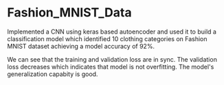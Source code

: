 # Fashion_MNIST_Data

Implemented a CNN using keras based autoencoder and used it to build a classification model which identified 10 clothing
categories on Fashion MNIST dataset achieving a model accuracy of 92%.

We can see that the training and validation loss are in sync. 
The validation loss decreases which indicates that model is not overfitting. The model's generalization capabity is good.

